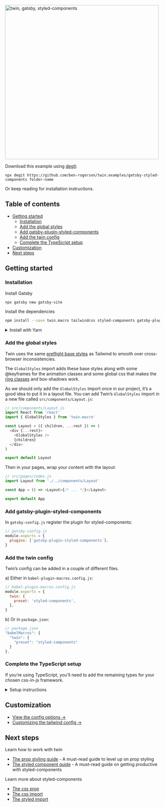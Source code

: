 <p><img src="https://i.imgur.com/NF4lbSx.png" alt="twin, gatsby, styled-components" width="500"></p>

Download this example using [degit](https://github.com/Rich-Harris/degit):

```shell
npx degit https://github.com/ben-rogerson/twin.examples/gatsby-styled-components folder-name
```

Or keep reading for installation instructions.

[](#table-of-contents)

## Table of contents

- [Getting started](#getting-started)
  - [Installation](#installation)
  - [Add the global styles](#add-the-global-styles)
  - [Add gatsby-plugin-styled-components](#add-gatsby-plugin-styled-components)
  - [Add the twin config](#add-the-twin-config)
  - [Complete the TypeScript setup](#complete-the-typescript-setup)
- [Customization](#customization)
- [Next steps](#next-steps)

[](#getting-started)

## Getting started

### Installation

Install Gatsby

```bash
npx gatsby new gatsby-site
```

Install the dependencies

```bash
npm install --save twin.macro tailwindcss styled-components gatsby-plugin-styled-components
```

<details>
  <summary>Install with Yarn</summary>

Install Gatsby

```shell
yarn create gatsby-site
```

Install the dependencies

```shell
yarn add twin.macro styled-components gatsby-plugin-styled-components
```

</details>

### Add the global styles

Twin uses the same [preflight base styles](https://unpkg.com/tailwindcss/dist/base.css) as Tailwind to smooth over cross-browser inconsistencies.

The `GlobalStyles` import adds these base styles along with some @keyframes for the animation classes and some global css that makes the [ring classes](https://tailwindcss.com/docs/ring-width) and box-shadows work.

As we should only add the `GlobalStyles` import once in our project, it’s a good idea to put it in a layout file. You can add Twin’s `GlobalStyles` import in a new file called `src/components/Layout.js`:

```js
// src/components/Layout.js
import React from 'react'
import { GlobalStyles } from 'twin.macro'

const Layout = ({ children, ...rest }) => (
  <div {...rest}>
    <GlobalStyles />
    {children}
  </div>
)

export default Layout
```

Then in your pages, wrap your content with the layout:

```js
// src/pages/index.js
import Layout from './../components/Layout'

const App = () => <Layout>{/* ... */}</Layout>

export default App
```

### Add gatsby-plugin-styled-components

In `gatsby-config.js` register the plugin for styled-components:

```js
// gatsby-config.js
module.exports = {
  plugins: [`gatsby-plugin-styled-components`],
}
```

### Add the twin config

Twin’s config can be added in a couple of different files.

a) Either in `babel-plugin-macros.config.js`:

```js
// babel-plugin-macros.config.js
module.exports = {
  twin: {
    preset: 'styled-components',
  },
}
```

b) Or in `package.json`:

```js
// package.json
"babelMacros": {
  "twin": {
    "preset": "styled-components"
  }
},
```

### Complete the TypeScript setup

If you’re using TypeScript, you’ll need to add the remaining types for your chosen css-in-js framework.

<details>
  <summary>Setup instructions</summary>

First up, you’ll need to install some types for react and styled-components:

```bash
npm install -D @types/react @types/styled-components
// or
yarn add @types/react @types/styled-components -D
```

Then twin needs some type declarations added for your chosen css-in-js library, otherwise you’ll see errors like this:

```shell
Module '"../node_modules/twin.macro/types"' has no exported member 'styled'.
// or
Module '"../node_modules/twin.macro/types"' has no exported member 'css'.
// or
Property 'css' does not exist on type 'DetailedHTMLProps<HTMLAttributes<HTMLDivElement>, HTMLDivElement>'.
```

To fix this, create a `twin.d.ts` file in your project root (`src/twin.d.ts` with create-react-app) and add these declarations:

```typescript
// twin.d.ts
import 'twin.macro'
import styledImport, { CSSProp, css as cssImport } from 'styled-components'

declare module 'twin.macro' {
  // The styled and css imports
  const styled: typeof styledImport
  const css: typeof cssImport
}

declare module 'react' {
  // The css prop
  interface HTMLAttributes<T> extends DOMAttributes<T> {
    css?: CSSProp
  }
  // The inline svg css prop
  interface SVGProps<T> extends SVGProps<SVGSVGElement> {
    css?: CSSProp
  }
}

// The 'as' prop on styled components
declare global {
  namespace JSX {
    interface IntrinsicAttributes<T> extends DOMAttributes<T> {
      as?: string | Element
    }
  }
}
```

Then add the following in your typescript config:

```typescript
// tsconfig.json
{
  "files": ["twin.d.ts"],
  // or "include": ["twin.d.ts"],
}
```

These imports will now have their types:

```typescript
import { css, styled } from 'twin.macro'
```

And these props:

```typescript
<div tw="">
<div css={}>
```

</details>

[](#customization)

## Customization

- [View the config options →](https://github.com/ben-rogerson/twin.macro/blob/master/docs/options.md)
- [Customizing the tailwind config →](https://github.com/ben-rogerson/twin.macro/blob/master/docs/customizing-config.md)

[](#next-steps)

## Next steps

Learn how to work with twin

- [The prop styling guide](https://github.com/ben-rogerson/twin.macro/blob/master/docs/prop-styling-guide.md) - A must-read guide to level up on prop styling
- [The styled component guide](https://github.com/ben-rogerson/twin.macro/blob/master/docs/styled-component-guide.md) - A must-read guide on getting productive with styled-components

Learn more about styled-components

- [The css prop](https://styled-components.com/docs/api#css-prop)
- [The css import](https://styled-components.com/docs/api#css)
- [The styled import](https://styled-components.com/docs/api#styled)
